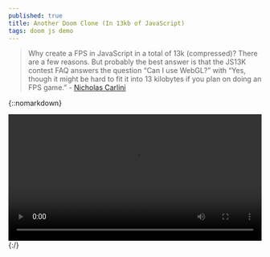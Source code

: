 ```yaml
---
published: true
title: Another Doom Clone (In 13kb of JavaScript)
tags: doom js demo
---
```

> Why create a FPS in JavaScript in a total of 13k (compressed)? There are a few reasons. But probably the best answer is that the JS13K contest FAQ answers the question “Can I use WebGL?” with “Yes, though it might be hard to fit it into 13 kilobytes if you plan on doing an FPS game.” - [Nicholas Carlini](https://nicholas.carlini.com/writing/2019/javascript-doom-clone-13k.html)

{::nomarkdown}
<div class="myvideo">
   <video  style="display:block; width:100%; height:auto;" autoplay controls loop="loop">
       <source src="https://nicholas.carlini.com/writing/2019/fig/game_320.mp4"  type="video/mp4"  />
   </video>
</div>
{:/}